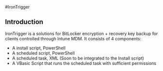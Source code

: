 #IronTrigger

## Introduction
IronTrigger is a solutions for BitLocker encryption + recovery key backup for clients controlled through Intune MDM.
It consists of 4 components:
* A install script, PowerShell
* A scheduled script, PowerShell
* A scheduled task, XML (Soon to be integrated to the Install script)
* A VBasic Script that runs the scheduled task with sufficient permissions